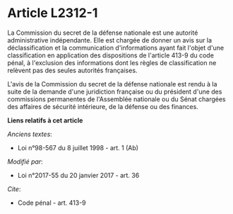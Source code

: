 # Article L2312-1

La Commission du secret de la défense nationale est une autorité administrative indépendante. Elle est chargée de donner un
avis sur la déclassification et la communication d'informations ayant fait l'objet d'une classification en application des
dispositions de l'article 413-9 du code pénal, à l'exclusion des informations dont les règles de classification ne relèvent
pas des seules autorités françaises.

L'avis de la Commission du secret de la défense nationale est rendu à la suite de la demande d'une juridiction française ou
du président d'une des commissions permanentes de l'Assemblée nationale ou du Sénat chargées des affaires de sécurité
intérieure, de la défense ou des finances.

**Liens relatifs à cet article**

_Anciens textes_:

  - Loi n°98-567 du 8 juillet 1998 - art. 1 (Ab)

_Modifié par_:

  - Loi n°2017-55 du 20 janvier 2017 - art. 36

_Cite_:

  - Code pénal - art. 413-9
